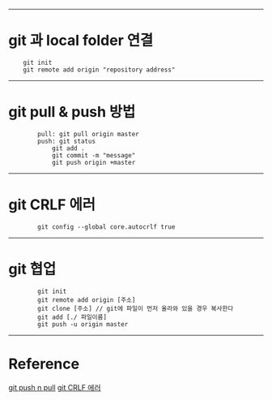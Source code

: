 * * *

# git 과 local folder 연결

		git init
		git remote add origin "repository address"


* * *

# git pull & push 방법

			pull: git pull origin master
			push: git status
				git add .
				git commit -m "message"
				git push origin +master


* * *

# git CRLF 에러
		
			git config --global core.autocrlf true
			


* * *

# git 협업
			
			git init
			git remote add origin [주소]
			git clone [주소] // git에 파일이 먼저 올라와 있을 경우 복사한다
			git add [./ 파일이름]
			git push -u origin master
			
			


* * *

# Reference
[git push n pull](https://youtu.be/tC8Xj_Bf8Fw)
[git CRLF 에러](https://blog.jaeyoon.io/2018/01/git-crlf.html)
